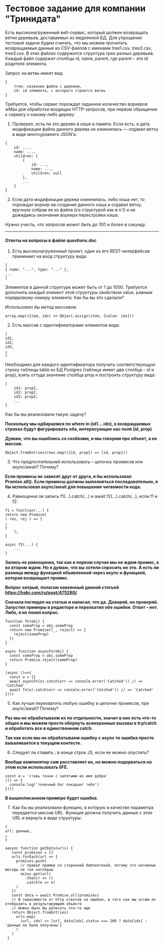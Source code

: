 # Тестовое задание для компании "Тринидата"

Есть высоконагруженный веб-сервис, который должен возвращать ветки деревьев, доставаемых из медленной БД. Для упрощения тестовой задачи будем считать, что мы можем прочитать возвращаемые данные из CSV-файлов с именами tree1.csv, tree2.csv, tree3.csv. В этих файлах содержится структура трех разных деревьев.
Каждый файл содержит столбцы id, name, parent, где parent – это id родителя элемента.

Запрос на ветвь имеет вид:
```
{
	tree: название файла с деревом,
	id: id элемента, с которого строится ветвь
}
```

Требуется, чтобы сервис порождал заданное количество воркеров wMax для обработки входящих HTTP-запросов, при первом обращении к сервису к какому-либо дереву:

1) Проверял, есть ли это дерево в кэше в памяти. Если есть, и дата модификации файла данного дерева не изменилась — отдавал ветку в виде многоуровнего JSON’а:
```
{
    id: ...,
    name: ...,
    children: [
        {
            id: ...,
            name: ...,
            children: null
        },
        ...
    ]
}
```


2) Если дата модификации дерева изменилась, либо кэша нет, то порождал воркер на создание данного кэша и отдавал ветку, вручную собрав ее из файла (со структурой как в п.1) и не дожидаясь окончания воркера перестройки кэша.

*Нужно учесть, что запросов может быть до 100 и более в секунду.*

---

#### Ответы на вопросы в файле questions.doc

1. Есть высоконагруженный проект, один из его REST-интерфейсов принимает на вход структуру вида:

````
[
{ name: "...", type: "..." },
...
]
````

Элементов в данной структуре может быть от 1 до 1000. Требуется дополнить каждый элемент этой структуры свойством value, равным порядковому номеру элемента. Как бы вы это сделали?

*Использовал бы метод массивов:*

````
array.map((item, idx) => Object.assign(item, {value: idx}))
````

2. Есть массив с идентификаторами элементов вида:

````
[
id1,
id2,
id3,
…
]
````

Необходимо для каждого идентификатора получить соответствующую строку таблицы table из БД Postgres (таблица имеет два столбца – id и prop), взять оттуда значение столбца prop и построить структуру вида:

````
[
	id1: prop1,
	id2: prop2,
	id3: prop3,
	...
]
````

Как бы вы реализовали такую задачу?

**Поскольку мы одбираемся по where in (id1….idn), в возвращаемых строках будут фигурировать оба, интересующие нас поля (id, prop)**

**Думаю, что вы ошиблись со скобками, и мы говорим про объект, а не массив.**

````
Object.fromEntries(rows.map(({id, prop}) => [id, prop]))
````

3. Что предпочтительней использовать – цепочку промисов или async/await? Почему?

**Если промисы не зависят друг от друга, я бы использовал Promise.all().**
**Если промисы должны выполняться последовательно, я бы использовал async/await для повышения читаемости кода.**

4. Равноценна ли запись f1(...).catch(...) и await f2(...).catch(...), если f1 и f2:

````
f1 = function(...) {
return new Promise(
( res, rej ) => {
…
}
	);
}

async f2(...) {
	...
}
````

**Запись не равноценна, так как в первом случае мы не ждем промис, а во втором ждем. Но я думаю, что вы хотели спросить не это. А есть ли разница между функцией объявленной через async и функцией, которая возвращает промис.**

**Вопрос хитрый, полагаю навеянный данной статьей https://habr.com/ru/post/475260/**

**Сначала поглядел на статью и написал, что да. Доверяй, но проверяй. Запустил примеры в редакторе и перехватил обе ошибки. Ответ – нет. Либо, я не понял вопрос.**

````
function fn(obj) {
  const someProp = obj.someProp
  return new Promise((_, reject) => {
    reject(someProp)
  })
}

async function asyncFn(obj) {
  const someProp = obj.someProp
  return Promise.reject(someProp)
}

(async ()=>{
  const o = {}
  await asyncFn(o).catch(err => console.error('Catched')) // => 'Catched'
  await fn(o).catch(err => console.error('Catched')) // => 'Catched'
})()
````

5. Как лучше перехватить любую ошибку в цепочке промисов, при async/await? Почему?

**Раз мы не обрабатываем их по отдельности, значит в них есть что-то общее и мы можем просто обернуть асинхронные вызовы в try/catch и обработать все в единственном catch.**

**Так как если мы не обрабатываем ошибку с async то ошибка просто вываливается в текущем контесте.**

6. Следует ли ставить ; в конце строк JS, если ее можно опустить?

**Вообще компилятор сам расставляет их, но можно подорваться на этом если использовать  IIFE.**

````
const a = 'ставь точки с запятыми во имя добра'
(() => {
  console.log('точечный бог покарает тебя')
})()
````

**В вышеописанном примере будет ошибка.**

7. Как бы вы реализовали функцию, в которую в качестве параметра передается массив URL. Функция должна получить данные с этих URL и вернуть в виде структуры:

````
{
url: данные,
…
}
````

````
aasync function getData(urls) {
   const promises = []
   urls.forEach(url => {
     promises.push(
       // привел пример со сторонней библиотекой, потому что нативные методы не так наглядны
       axios.get(url)
         .then(r => r)
         .catch(e => e)
     )
   })
   const data = await Promise.all(promises)
   // В зависимости от http ответов на ошибки, и того как мы хотим их отобразить в результирующем объекте
   // можно было бы дописать что-то еще
   return Object.fromEntries(
     urls.map(
       (url, idx) => [url, data[idx].status === 200 ? data[idx] : 'данные не были получены']
     )
   )
 }
````